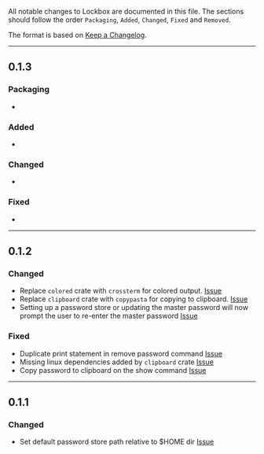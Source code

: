 All notable changes to Lockbox are documented in this file.
The sections should follow the order `Packaging`, `Added`, `Changed`, `Fixed` and `Removed`.

The format is based on [Keep a Changelog](https://keepachangelog.com/en/1.0.0/).

---

## 0.1.3
### Packaging
- 

### Added
- 

### Changed
- 

### Fixed
- 

---

## 0.1.2
### Changed
- Replace `colored` crate with `crossterm` for colored output. [Issue](https://github.com/SonuBardai/lockbox/issues/71)
- Replace `clipboard` crate with `copypasta` for copying to clipboard. [Issue](https://github.com/SonuBardai/lockbox/issues/60)
- Setting up a password store or updating the master password will now prompt the user to re-enter the master password [Issue](https://github.com/SonuBardai/lockbox/issues/56)

### Fixed
- Duplicate print statement in remove password command [Issue](https://github.com/SonuBardai/lockbox/issues/66)
- Missing linux dependencies added by `clipboard` crate [Issue](https://github.com/SonuBardai/lockbox/issues/73)
- Copy password to clipboard on the show command [Issue](https://github.com/SonuBardai/lockbox/issues/87)

---

## 0.1.1
### Changed
- Set default password store path relative to $HOME dir [Issue](https://github.com/SonuBardai/lockbox/issues/59)
